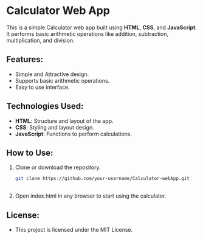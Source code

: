 # Calculator Web App

This is a simple Calculator web app built using **HTML**, **CSS**, and **JavaScript**. It performs basic arithmetic operations like addition, subtraction, multiplication, and division.

## Features:
- Simple and Attractive design.
- Supports basic arithmetic operations.
- Easy to use interface.

## Technologies Used:
- **HTML**: Structure and layout of the app.
- **CSS**: Styling and layout design.
- **JavaScript**: Functions to perform calculations.

## How to Use:
1. Clone or download the repository.
   ```bash
   git clone https://github.com/your-username/Calculator-webApp.git
  
2. Open index.html in any browser to start using the calculator.

## License:
- This project is licensed under the MIT License.